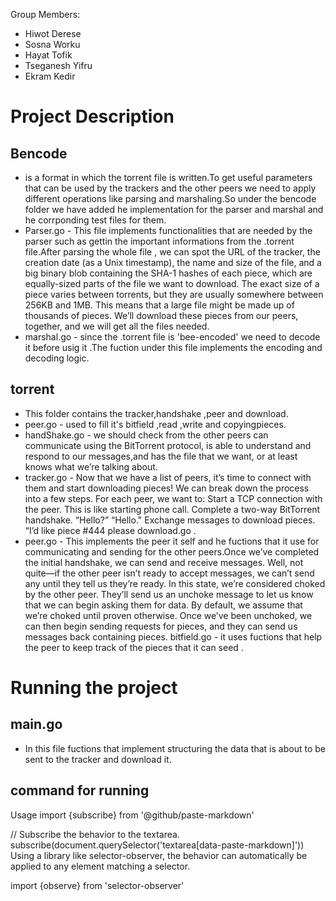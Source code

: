 



Group Members:
- Hiwot Derese
- Sosna Worku
- Hayat Tofik
- Tseganesh Yifru
- Ekram Kedir


# Project Description
##   Bencode


- is a format in which the torrent file is written.To get useful parameters that can be used by the trackers and the other peers we need to apply different operations like parsing and marshaling.So under the bencode folder we have added he implementation for the parser and marshal and he corrponding test files for them.
- Parser.go - This file implements functionalities that are needed by the parser such as gettin the important informations from the .torrent file.After                                parsing the whole file , we can spot the URL of the tracker, the creation date (as a Unix timestamp), the name and size of the file, and a                                big binary blob containing the SHA-1 hashes of each piece, which are equally-sized parts of the file we want to download. The exact size of                              a piece varies between torrents, but they are usually somewhere between 256KB and 1MB. This means that a large file might be made up of                                  thousands of pieces. We’ll download these pieces from our peers, together, and we will get all the files needed.
- marshal.go - since the .torrent file is 'bee-encoded' we need to decode it before usig it .The fuction under this file implements the encoding and decoding logic.
##   torrent
- This folder contains  the  tracker,handshake ,peer and download.
- peer.go - used to fill it's bitfield ,read ,write and copyingpieces.
- handShake.go - we should check from the other peers  can communicate using the BitTorrent protocol,
is able to understand and respond to our messages,and 
has the file that we want, or at least knows what we’re talking about.
- tracker.go - Now that we have a list of peers, it’s time to connect with them and start downloading pieces! We can break down the process into a few steps. For each peer, we want to:
Start a TCP connection with the peer. This is like starting phone call.
Complete a two-way BitTorrent handshake. “Hello?” “Hello."
Exchange messages to download pieces. “I’d like piece #444 please
download.go .
- peer.go - This implements the peer it self and he fuctions that it use for communicating and sending for the other peers.Once we’ve completed the initial handshake, we can send and receive messages. Well, not quite—if the other peer isn’t ready to accept messages, we can’t send any until they tell us they’re ready. In this state, we’re considered choked by the other peer. They’ll send us an unchoke message to let us know that we can begin asking them for data. By default, we assume that we’re choked until proven otherwise.
Once we’ve been unchoked, we can then begin sending requests for pieces, and they can send us messages back containing pieces.
bitfield.go - it uses fuctions that help the peer to keep track of the pieces that it can seed .

# Running the project 
## main.go 
- In this file fuctions that implement structuring the data that is about to be sent to the tracker and download it.
## command for running 
Usage
import {subscribe} from '@github/paste-markdown'

// Subscribe the behavior to the textarea.
subscribe(document.querySelector('textarea[data-paste-markdown]'))
Using a library like selector-observer, the behavior can automatically be applied to any element matching a selector.

import {observe} from 'selector-observer'


